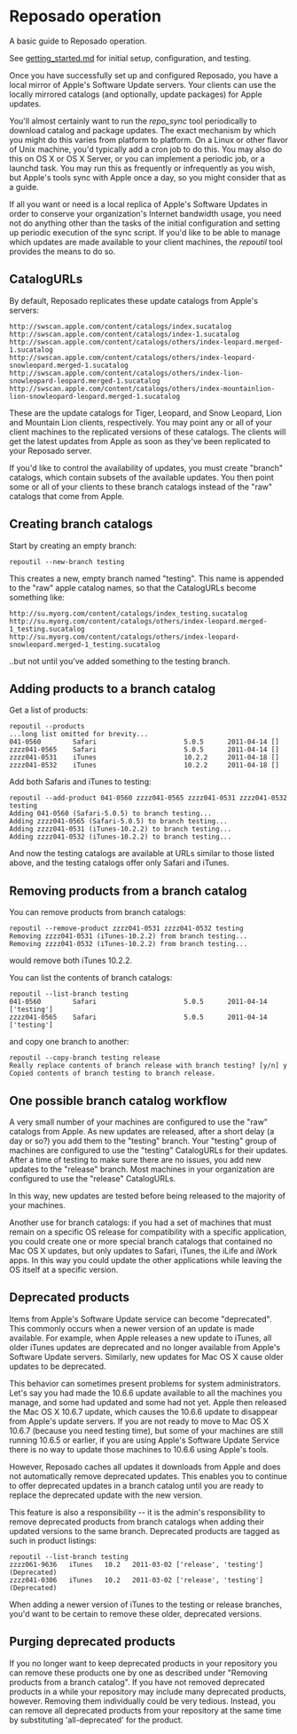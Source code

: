 # Reposado operation

A basic guide to Reposado operation.

See [getting_started.md](./getting_started.md) for initial setup, configuration, and testing.

Once you have successfully set up and configured Reposado, you have a local mirror of Apple's Software Update servers. Your clients can use the locally mirrored catalogs (and optionally, update packages) for Apple updates.

You'll almost certainly want to run the *repo_sync* tool periodically to download catalog and package updates. The exact mechanism by which you might do this varies from platform to platform. On a Linux or other flavor of Unix machine, you'd typically add a cron job to do this. You may also do this on OS X or OS X Server, or you can implement a periodic job, or a launchd task. You may run this as frequently or infrequently as you wish, but Apple's tools sync with Apple once a day, so you might consider that as a guide.

If all you want or need is a local replica of Apple's Software Updates in order to conserve your organization's Internet bandwidth usage, you need not do anything other than the tasks of the initial configuration and setting up periodic execution of the sync script. If you'd like to be able to manage which updates are made available to your client machines, the *repoutil* tool provides the means to do so.


## CatalogURLs

By default, Reposado replicates these update catalogs from Apple's servers:

	http://swscan.apple.com/content/catalogs/index.sucatalog
	http://swscan.apple.com/content/catalogs/index-1.sucatalog
	http://swscan.apple.com/content/catalogs/others/index-leopard.merged-1.sucatalog
	http://swscan.apple.com/content/catalogs/others/index-leopard-snowleopard.merged-1.sucatalog
	http://swscan.apple.com/content/catalogs/others/index-lion-snowleopard-leopard.merged-1.sucatalog
	http://swscan.apple.com/content/catalogs/others/index-mountainlion-lion-snowleopard-leopard.merged-1.sucatalog

These are the update catalogs for Tiger, Leopard, and Snow Leopard, Lion and Mountain Lion clients, respectively. You may point any or all of your client machines to the replicated versions of these catalogs. The clients will get the latest updates from Apple as soon as they've been replicated to your Reposado server.

If you'd like to control the availability of updates, you must create "branch" catalogs, which contain subsets of the available updates. You then point some or all of your clients to these branch catalogs instead of the "raw" catalogs that come from Apple.


## Creating branch catalogs

Start by creating an empty branch:

	repoutil --new-branch testing

This creates a new, empty branch named "testing".  This name is appended to the "raw" apple catalog names, so that the CatalogURLs become something like:

	http://su.myorg.com/content/catalogs/index_testing.sucatalog
	http://su.myorg.com/content/catalogs/others/index-leopard.merged-1_testing.sucatalog
	http://su.myorg.com/content/catalogs/others/index-leopard-snowleopard.merged-1_testing.sucatalog

..but not until you've added something to the testing branch. 


## Adding products to a branch catalog

Get a list of products:

	repoutil --products
	...long list omitted for brevity...
	041-0560        Safari                      5.0.5      2011-04-14 []
	zzzz041-0565    Safari                      5.0.5      2011-04-14 []
	zzzz041-0531    iTunes                      10.2.2     2011-04-18 []
	zzzz041-0532    iTunes                      10.2.2     2011-04-18 []

Add both Safaris and iTunes to testing:

	repoutil --add-product 041-0560 zzzz041-0565 zzzz041-0531 zzzz041-0532 testing
	Adding 041-0560 (Safari-5.0.5) to branch testing...
	Adding zzzz041-0565 (Safari-5.0.5) to branch testing...
	Adding zzzz041-0531 (iTunes-10.2.2) to branch testing...
	Adding zzzz041-0532 (iTunes-10.2.2) to branch testing...

And now the testing catalogs are available at URLs similar to those listed above, and the testing catalogs offer only Safari and iTunes.


## Removing products from a branch catalog

You can remove products from branch catalogs:

	repoutil --remove-product zzzz041-0531 zzzz041-0532 testing
	Removing zzzz041-0531 (iTunes-10.2.2) from branch testing...
	Removing zzzz041-0532 (iTunes-10.2.2) from branch testing...

would remove both iTunes 10.2.2.

You can list the contents of branch catalogs:

	repoutil --list-branch testing
	041-0560        Safari                      5.0.5      2011-04-14 ['testing']
	zzzz041-0565    Safari                      5.0.5      2011-04-14 ['testing']

and copy one branch to another:

	repoutil --copy-branch testing release
	Really replace contents of branch release with branch testing? [y/n] y
	Copied contents of branch testing to branch release.


## One possible branch catalog workflow

A very small number of your machines are configured to use the "raw" catalogs from Apple. As new updates are released, after a short delay (a day or so?) you add them to the "testing" branch. Your "testing" group of machines are configured to use the "testing" CatalogURLs for their updates. After a time of testing to make sure there are no issues, you add new updates to the "release" branch. Most machines in your organization are configured to use the "release" CatalogURLs.

In this way, new updates are tested before being released to the majority of your machines.

Another use for branch catalogs: if you had a set of machines that must remain on a specific OS release for compatibility with a specific application, you could create one or more special branch catalogs that contained no Mac OS X updates, but only updates to Safari, iTunes, the iLife and iWork apps. In this way you could update the other applications while leaving the OS itself at a specific version.


## Deprecated products

Items from Apple's Software Update service can become "deprecated". This commonly occurs when a newer version of an update is made available. For example, when Apple releases a new update to iTunes, all older iTunes updates are deprecated and no longer available from Apple's Software Update servers. Similarly, new updates for Mac OS X cause older updates to be deprecated.

This behavior can sometimes present problems for system administrators. Let's say you had made the 10.6.6 update available to all the machines you manage, and some had updated and some had not yet. Apple then released the Mac OS X 10.6.7 update, which causes the 10.6.6 update to disappear from Apple's update servers. If you are not ready to move to Mac OS X 10.6.7 (because you need testing time), but some of your machines are still running 10.6.5 or earlier, if you are using Apple's Software Update Service there is no way to update those machines to 10.6.6 using Apple's tools.

However, Reposado caches all updates it downloads from Apple and does not automatically remove deprecated updates. This enables you to continue to offer deprecated updates in a branch catalog until you are ready to replace the deprecated update with the new version.

This feature is also a responsibility -- it is the admin's responsibility to remove deprecated products from branch catalogs when adding their updated versions to the same branch. Deprecated products are tagged as such in product listings:

	repoutil --list-branch testing
	zzzz061-9636   iTunes   10.2   2011-03-02 ['release', 'testing'] (Deprecated)
	zzzz041-0306   iTunes   10.2   2011-03-02 ['release', 'testing'] (Deprecated)

When adding a newer version of iTunes to the testing or release branches, you'd want to be certain to remove these older, deprecated versions.


## Purging deprecated products

If you no longer want to keep deprecated products in your repository you can remove these products one by one as described under "Removing products from a branch catalog". If you have not removed deprecated products in a while your repository may include many deprecated products, however. Removing them individually could be very tedious. Instead, you can remove all deprecated products from your repository at the same time by substituting 'all-deprecated' for the product.


